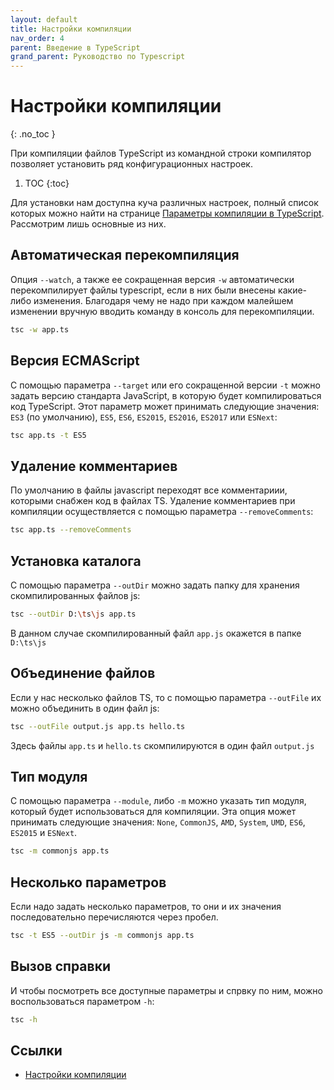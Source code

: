 ```yaml
---
layout: default
title: Настройки компиляции
nav_order: 4
parent: Введение в TypeScript
grand_parent: Руководство по Typescript
---
```


<!-- prettier-ignore-start -->
# Настройки компиляции
{: .no_toc }
<!-- prettier-ignore-end -->

При компиляции файлов TypeScript из командной строки компилятор позволяет установить ряд конфигурационных настроек.

<!-- prettier-ignore -->
1. TOC
{:toc}

Для установки нам доступна куча различных настроек, полный список которых можно найти на странице [Параметры компиляции в TypeScript](http://www.typescriptlang.org/docs/handbook/compiler-options.html). Рассмотрим лишь основные из них.

## Автоматическая перекомпиляция

Опция `--watch`, а также ее сокращенная версия `-w` автоматически перекомпилирует файлы typescript, если в них были внесены какие-либо изменения. Благодаря чему не надо при каждом малейшем изменении вручную вводить команду в консоль для перекомпиляции.

```bash
tsc -w app.ts
```

## Версия ECMAScript

С помощью параметра `--target` или его сокращенной версии `-t` можно задать версию стандарта JavaScript, в которую будет компилироваться код TypeScript. Этот параметр может принимать следующие значения: `ES3` (по умолчанию), `ES5`, `ES6`, `ES2015`, `ES2016`, `ES2017` или `ESNext`:

```bash
tsc app.ts -t ES5
```

## Удаление комментариев

По умолчанию в файлы javascript переходят все комментариии, которыми снабжен код в файлах TS. Удаление комментариев при компиляции осуществляется с помощью параметра `--removeComments`:

```bash
tsc app.ts --removeComments
```

## Установка каталога

С помощью параметра `--outDir` можно задать папку для хранения скомпилированных файлов js:

```bash
tsc --outDir D:\ts\js app.ts
```

В данном случае скомпилированный файл `app.js` окажется в папке `D:\ts\js`

## Объединение файлов

Если у нас несколько файлов TS, то с помощью параметра `--outFile` их можно объединить в один файл js:

```bash
tsc --outFile output.js app.ts hello.ts
```

Здесь файлы `app.ts` и `hello.ts` скомпилируются в один файл `output.js`

## Тип модуля

С помощью параметра `--module`, либо `-m` можно указать тип модуля, который будет использоваться для компиляции. Эта опция может принимать следующие значения: `None`, `CommonJS`, `AMD`, `System`, `UMD`, `ES6`, `ES2015` и `ESNext`.

```bash
tsc -m commonjs app.ts
```

## Несколько параметров

Если надо задать несколько параметров, то они и их значения последовательно перечисляются через пробел.

```bash
tsc -t ES5 --outDir js -m commonjs app.ts
```

## Вызов справки

И чтобы посмотреть все доступные параметры и спрвку по ним, можно воспользоваться параметром `-h`:

```bash
tsc -h
```

## Ссылки

- [Настройки компиляции](https://metanit.com/web/typescript/1.4.php)
